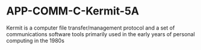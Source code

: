 # APP-COMM-C-Kermit-5A
Kermit is a computer file transfer/management protocol and a set of communications software tools primarily used in the early years of personal computing in the 1980s
